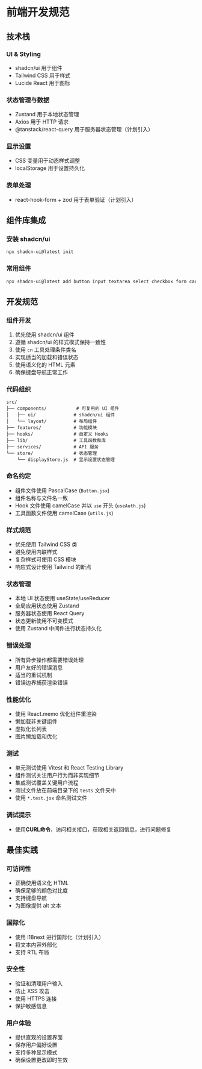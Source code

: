 # 前端开发规范

## 技术栈

### UI & Styling
- shadcn/ui 用于组件
- Tailwind CSS 用于样式
- Lucide React 用于图标

### 状态管理与数据
- Zustand 用于本地状态管理
- Axios 用于 HTTP 请求
- @tanstack/react-query 用于服务器状态管理（计划引入）

### 显示设置
- CSS 变量用于动态样式调整
- localStorage 用于设置持久化

### 表单处理
- react-hook-form + zod 用于表单验证（计划引入）

## 组件库集成

### 安装 shadcn/ui
```bash
npx shadcn-ui@latest init
```

### 常用组件
```bash
npx shadcn-ui@latest add button input textarea select checkbox form card dialog dropdown-menu badge table tabs toast
```

## 开发规范

### 组件开发
1. 优先使用 shadcn/ui 组件
2. 遵循 shadcn/ui 的样式模式保持一致性
3. 使用 `cn` 工具处理条件类名
4. 实现适当的加载和错误状态
5. 使用语义化的 HTML 元素
6. 确保键盘导航正常工作

### 代码组织
```
src/
├── components/           # 可复用的 UI 组件
│   ├── ui/              # shadcn/ui 组件
│   └── layout/          # 布局组件
├── features/            # 功能模块
├── hooks/               # 自定义 Hooks
├── lib/                 # 工具函数和库
├── services/            # API 服务
└── store/               # 状态管理
    └── displayStore.js  # 显示设置状态管理
```

### 命名约定
- 组件文件使用 PascalCase (`Button.jsx`)
- 组件名称与文件名一致
- Hook 文件使用 camelCase 并以 `use` 开头 (`useAuth.js`)
- 工具函数文件使用 camelCase (`utils.js`)

### 样式规范
- 优先使用 Tailwind CSS 类
- 避免使用内联样式
- 复杂样式可使用 CSS 模块
- 响应式设计使用 Tailwind 的断点

### 状态管理
- 本地 UI 状态使用 useState/useReducer
- 全局应用状态使用 Zustand
- 服务器状态使用 React Query
- 状态更新使用不可变模式
- 使用 Zustand 中间件进行状态持久化

### 错误处理
- 所有异步操作都需要错误处理
- 用户友好的错误消息
- 适当的重试机制
- 错误边界捕获渲染错误

### 性能优化
- 使用 React.memo 优化组件重渲染
- 懒加载非关键组件
- 虚拟化长列表
- 图片懒加载和优化

### 测试
- 单元测试使用 Vitest 和 React Testing Library
- 组件测试关注用户行为而非实现细节
- 集成测试覆盖关键用户流程
- 测试文件放在前端目录下的 `tests` 文件夹中
- 使用 `*.test.jsx` 命名测试文件


### 调试提示

- 使用**CURL命令**，访问相关接口，获取相关返回信息，进行问题修复



## 最佳实践

### 可访问性
- 正确使用语义化 HTML
- 确保足够的颜色对比度
- 支持键盘导航
- 为图像提供 alt 文本

### 国际化
- 使用 i18next 进行国际化（计划引入）
- 将文本内容外部化
- 支持 RTL 布局

### 安全性
- 验证和清理用户输入
- 防止 XSS 攻击
- 使用 HTTPS 连接
- 保护敏感信息

### 用户体验
- 提供直观的设置界面
- 保存用户偏好设置
- 支持多种显示模式
- 确保设置更改即时生效